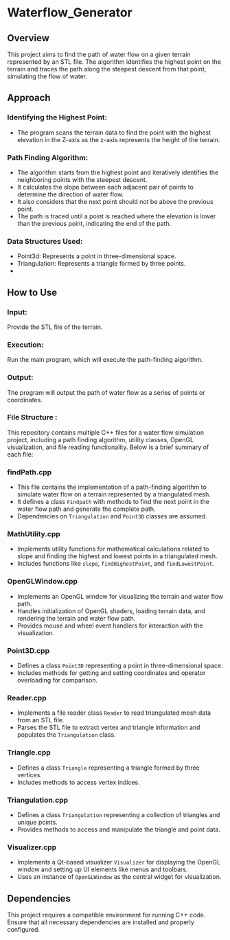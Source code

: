 # Waterflow_Generator

## Overview

This project aims to find the path of water flow on a given terrain represented by an STL file. The algorithm identifies the highest point on the terrain and traces the path along the steepest descent from that point, simulating the flow of water.

## Approach

### Identifying the Highest Point:
- The program scans the terrain data to find the point with the highest elevation in the Z-axis as the z-axis represents the height of the terrain.

### Path Finding Algorithm:
- The algorithm starts from the highest point and iteratively identifies the neighboring points with the steepest descent.
- It calculates the slope between each adjacent pair of points to determine the direction of water flow.
- It also considers that the next point should not be above the previous point.
- The path is traced until a point is reached where the elevation is lower than the previous point, indicating the end of the path.

### Data Structures Used:
- Point3d: Represents a point in three-dimensional space.
- Triangulation: Represents a triangle formed by three points.
- 
## How to Use

### Input:
Provide the STL file of the terrain.

### Execution:
Run the main program, which will execute the path-finding algorithm.

### Output:
The program will output the path of water flow as a series of points or coordinates.

### File Structure : 
This repository contains multiple C++ files for a water flow simulation project, including a path finding algorithm, utility classes, OpenGL visualization, and file reading functionality. Below is a brief summary of each file:

### findPath.cpp

- This file contains the implementation of a path-finding algorithm to simulate water flow on a terrain represented by a triangulated mesh.
- It defines a class `Findpath` with methods to find the next point in the water flow path and generate the complete path.
- Dependencies on `Triangulation` and `Point3D` classes are assumed.

### MathUtility.cpp

- Implements utility functions for mathematical calculations related to slope and finding the highest and lowest points in a triangulated mesh.
- Includes functions like `slope`, `findHighestPoint`, and `findLowestPoint`.

### OpenGLWindow.cpp

- Implements an OpenGL window for visualizing the terrain and water flow path.
- Handles initialization of OpenGL shaders, loading terrain data, and rendering the terrain and water flow path.
- Provides mouse and wheel event handlers for interaction with the visualization.

### Point3D.cpp

- Defines a class `Point3D` representing a point in three-dimensional space.
- Includes methods for getting and setting coordinates and operator overloading for comparison.

### Reader.cpp

- Implements a file reader class `Reader` to read triangulated mesh data from an STL file.
- Parses the STL file to extract vertex and triangle information and populates the `Triangulation` class.

### Triangle.cpp

- Defines a class `Triangle` representing a triangle formed by three vertices.
- Includes methods to access vertex indices.

### Triangulation.cpp

- Defines a class `Triangulation` representing a collection of triangles and unique points.
- Provides methods to access and manipulate the triangle and point data.

### Visualizer.cpp

- Implements a Qt-based visualizer `Visualizer` for displaying the OpenGL window and setting up UI elements like menus and toolbars.
- Uses an instance of `OpenGLWindow` as the central widget for visualization.

## Dependencies

This project requires a compatible environment for running C++ code.
Ensure that all necessary dependencies are installed and properly configured.
